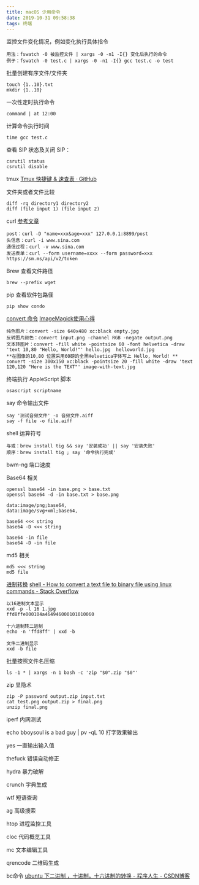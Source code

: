 ```yaml
---
title: macOS 少用命令
date: 2019-10-31 09:58:38
tags: 终端
---
```


监控文件变化情况，例如变化执行具体指令
```
用法：fswatch -0 被监控文件 | xargs -0 -n1 -I{} 变化后执行的命令
例子：fswatch -0 test.c | xargs -0 -n1 -I{} gcc test.c -o test
```

批量创建有序文件/文件夹
```
touch {1..10}.txt
mkdir {1..10}
```

<!-- more -->

一次性定时执行命令

```
command | at 12:00
```

计算命令执行时间

```
time gcc test.c 
```

查看 SIP 状态及关闭 SIP：

```
csrutil status
csrutil disable
```

tmux [Tmux 快捷键 & 速查表 · GitHub](https://gist.github.com/ryerh/14b7c24dfd623ef8edc7)
 
文件夹或者文件比较

```
diff -rq directory1 directory2
diff (file input 1) (file input 2)
```

curl [参考文章](https://coderlt.coding.me/2016/03/22/mac-command-curl/)
```
post：curl -D "name=xxx&age=xxx" 127.0.0.1:8899/post
头信息：curl -i www.sina.com
通信过程：curl -v www.sina.com
发送表单：curl --form username=xxxx --form password=xxx https://sm.ms/api/v2/token

```

Brew 查看文件路径

```
brew --prefix wget
```

pip 查看软件包路径

```
pip show condo
```

[convert 命令](https://www.thalib.in/notes/2016-10-31-linux-create-image-commandline.html)
[ImageMagick使用心得](http://www.charry.org/docs/linux/ImageMagick/ImageMagick.html)
```
纯色图片：convert -size 640x480 xc:black empty.jpg
反转图片颜色：convert input.png -channel RGB -negate output.png
文本转图片：convert -fill white -pointsize 60 -font helvetica -draw 'text 10,80 "Hello, World!"' hello.jpg  helloworld.jpg
**在图像的10,80 位置采用60磅的全黑Helvetica字体写上 Hello, World! **
convert -size 300x150 xc:black -pointsize 20 -fill white -draw 'text 120,120 "Here is the TEXT"' image-with-text.jpg
```

终端执行 AppleScript 脚本

```
osascript scriptname

```

say 命令输出文件
```
say '测试音频文件' -o 音频文件.aiff
say -f file -o file.aiff
```

shell 运算符号
```
与或：brew install tig && say '安装成功' || say '安装失败'
顺序：brew install tig ; say '命令执行完成'
```
bwm-ng 端口速度

Base64 相关
```
openssl base64 -in base.png > base.txt
openssl base64 -d -in base.txt > base.png

data:image/png;base64,
data:image/svg+xml;base64,

base64 <<< string
base64 -D <<< string

base64 -in file
base64 -D -in file
```

md5 相关
```
md5 <<< string
md5 file
```

[进制转换](http://www.freecls.com/a/2712/7a)
[shell - How to convert a text file to binary file using linux commands - Stack Overflow](https://stackoverflow.com/questions/28242813/how-to-convert-a-text-file-to-binary-file-using-linux-commands)
```
以16进制文本显示
xxd -p -l 16 1.jpg
ffd8ffe000104a464946000101010060

十六进制转二进制
echo -n 'ffd8ff' | xxd -b

文件二进制显示
xxd -b file

```

批量按照文件名压缩
```
ls -1 * | xargs -n 1 bash -c 'zip "$0".zip "$0"'
```

zip 显隐术
```
zip -P password output.zip input.txt
cat test.png output.zip > final.png
unzip final.png
```

iperf 内网测试

echo bboysoul is a bad guy | pv -qL 10 打字效果输出

yes 一直输出输入值

thefuck 错误自动修正

hydra 暴力破解

crunch 字典生成

wtf 短语查询

ag 高级搜索

htop 进程监控工具

cloc 代码概览工具

mc 文本编辑工具

qrencode 二维码生成

bc命令 [ubuntu 下二进制 ，十进制，十六进制的转换 - 程序人生 - CSDN博客](https://blog.csdn.net/Harith/article/details/12185713)